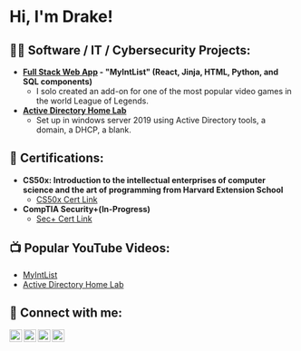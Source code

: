 # Hi, I'm Drake!

## 👨‍💻 Software / IT / Cybersecurity Projects:

- **[Full Stack Web App](https://github.com/ddavis40/My-INT-List) - "MyIntList" (React, Jinja, HTML, Python, and SQL components)**
  - I solo created an add-on for one of the most popular video games in the world League of Legends.
- **[Active Directory Home Lab](https://github.com/ddavis40/ActiveDirectoryLab)**
  - Set up in windows server 2019 using Active Directory tools, a domain, a DHCP, a blank.

## :page_with_curl: Certifications:

- **CS50x: Introduction to the intellectual enterprises of computer science and the art of programming from Harvard Extension School**
  - [CS50x Cert Link](https://certificates.cs50.io/f4593f9d-3790-4f8f-920c-975eaa80f5c8.png?size=letter)
- **CompTIA Security+(In-Progress)**
  - [Sec+ Cert Link]()

## 📺 Popular YouTube Videos:

- [MyIntList](https://www.youtube.com/watch?v=-6O8rmq4A80)
- [Active Directory Home Lab]()


## 🤳 Connect with me:

[<img align="left" alt="JoshMadakor | YouTube" width="22px" src="https://cdn.jsdelivr.net/npm/simple-icons@v3/icons/youtube.svg" />][youtube]
[<img align="left" alt="JoshMadakor | Twitter" width="22px" src="https://cdn.jsdelivr.net/npm/simple-icons@v3/icons/twitter.svg" />][twitter]
[<img align="left" alt="JoshMadakor | LinkedIn" width="22px" src="https://cdn.jsdelivr.net/npm/simple-icons@v3/icons/linkedin.svg" />][linkedin]
[<img align="left" alt="JoshMadakor | Instagram" width="22px" src="https://cdn.jsdelivr.net/npm/simple-icons@v3/icons/instagram.svg" />][instagram]

[twitter]: https://www.youtube.com/@drakedavis9178
[youtube]: https://www.youtube.com/@drakedavis9178
[instagram]: https://linkedin.com/in/drake-davis-2ba089347
[linkedin]: https://linkedin.com/in/drake-davis-2ba089347



